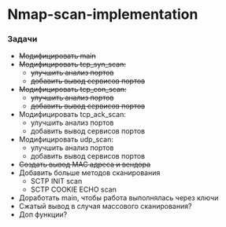 # Nmap-scan-implementation
### Задачи
- ~~Модифицировать main~~
- ~~Модифицировать tcp_syn_scan:~~
	- ~~улучшить анализ портов~~
	- ~~добавить вывод сервисов портов~~
- ~~Модифицировать tcp_con_scan:~~
	- ~~улучшить анализ портов~~
	- ~~добавить вывод сервисов портов~~
- Модифицировать tcp_ack_scan:
	- улучшить анализ портов
	- добавить вывод сервисов портов
- Модифицировать udp_scan:
	- улучшить анализ портов
	- добавить вывод сервисов портов
- ~~Создать вывод MAC адреса и вендора~~
- Добавить больше методов сканирования
	- SCTP INIT scan
 	- SCTP COOKIE ECHO scan
- Доработать main, чтобы работа выполнялась через ключи
- Сжатый вывод в случая массового сканирования?
- Доп функции? 
